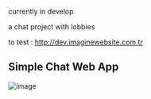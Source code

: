 currently in develop

a chat project with lobbies

to test : http://dev.imaginewebsite.com.tr 

<h2>Simple Chat Web App</h2>

![image](https://github.com/user-attachments/assets/093cd5a3-6a03-4d82-bd3c-24d5df4e297b)

